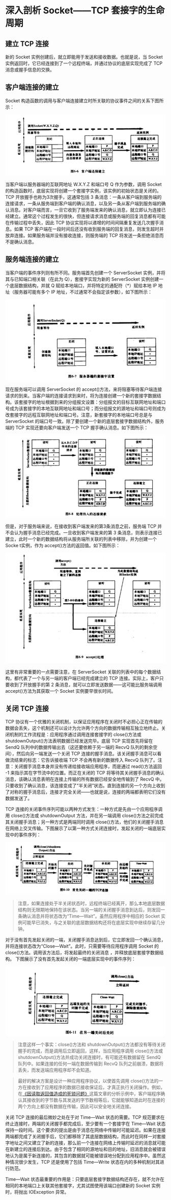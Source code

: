 # 深入剖析 Socket——TCP 套接字的生命周期

## 建立 TCP 连接

新的 Socket 实例创建后，就立即能用于发送和接收数据。也就是说，当 Socket 实例返回时，它已经连接到了一个远程终端，并通过协议的底层实现完成了 TCP 消息或握手信息的交换。

## 客户端连接的建立

Socket 构造函数的调用与客户端连接建立时所关联的协议事件之间的关系下图所示：

![](images/tcpbean.png)

当客户端以服务器端的互联网地址 W.X.Y.Z 和端口号 Q 作为参数，调用 Socket 的构造函数时，底层实现将创建一个套接字实例，该实例的初始状态是关闭的。TCP 开放握手也称为3次握手，这通常包括 3 条消息：一条从客户端到服务端的连接请求，一条从服务端到客户端的确认消息，以及另一条从客户端到服务端的确认消息。对客户端而言，一旦它收到了服务端发来的确认消息，就立即认为连接已经建立。通常这个过程发生的很快，但连接请求消息或服务端的回复消息都有可能在传输过程中丢失，因此 TCP 协议实现将以递增的时间间隔重复发送几次握手消息。如果 TCP 客户端在一段时间后还没有收到服务端的回复消息，则发生超时并放弃连接。如果服务端并没有接收连接，则服务端的 TCP 将发送一条拒绝消息而不是确认消息。

## 服务端连接的建立

当客户端的事件序列则有所不同。服务端首先创建一个 ServerSocket 实例，并将其与已知端口相关联（在此为 Q），套接字实现为新的 ServerSocket 实例创建一个底层数据结构，并就 Q 赋给本地端口，并将特定的通配符（*）赋给本地 IP 地址（服务器可能有多个 IP 地址，不过通常不会指定该参数），如下图所示：

![](images/serversocket.png)

现在服务端可以调用 ServerSocket 的 accept()方法，来将阻塞等待客户端连接请求的到来。当客户端的连接请求到来时，将为连接创建一个新的套接字数据结构。该套接字的地址根据到来的分组报文设置：分组报文的目标互联网地址和端口号成为该套接字的本地互联网地址和端口号；而分组报文的源地址和端口号则成为改套接字的远程互联网地址和端口号。注意，新套接字的本地端口号总是与 ServerSocket 的端口号一致。除了要创建一个新的底层套接字数据结构外，服务端的 TCP 实现还要向客户端发送一个 TCP 握手确认消息。如下图所示：

![](images/serversocket1.png)


但是，对于服务端来说，在接收到客户端发来的第3条消息之前，服务端 TCP 并不会认为握手消息已经完成。一旦收到客户端发来的第 3 条消息，则表示连接已建立，此时一个新的数据结构将从服务端所关联的列表中移除，并为创建一个 Socke t实例，作为 accept()方法的返回值。如下图所示：

![](images/accept.png)

这里有非常重要的一点需要注意，在 ServerSocket 关联的列表中的每个数据结构，都代表了一个与另一端的客户端已经完成建立的 TCP 连接。实际上，客户只要收到了开放握手的第 2 条消息，就可以立即发送数据——这可能比服务端调用 accept()方法为其获取一个 Socket 实例要早很长时间。

## 关闭 TCP 连接

TCP 协议有一个优雅的关闭机制，以保证应用程序在关闭时不必担心正在传输的数据会丢失，这个机制还可以设计为允许两个方向的数据传输相互独立地终止。关闭机制的工作流程是：应用程序通过调用连接套接字的 close()方法或 shutdownOutput()方法表明数据已经发送完毕。底层 TCP 实现首先将留在 SendQ 队列中的数据传输出去（这还要依赖于另一端的 RecvQ 队列的剩余空间），然后向另一端发送一个关闭 TCP 连接的握手消息。该关闭握手消息可以看做流结束的标志：它告诉接收端 TCP 不会再有新的数据传入 RecvQ 队列了。注意：关闭握手消息本身并没有传递给接收端应用程序，而是通过 read()方法返回 -1 来指示其在字节流中的位置。而正在关闭的 TCP 将等待其关闭握手消息的确认消息，该确认消息表明在连接上传输的所有数据已经安全地传输到了 RecvQ 中。只要收到了确认消息，该连接变成了“半关闭”状态。直到连接的另一个方向上收到了对称的握手消息后，连接才完全关闭——也就是说，连接的两端都表明它们没有数据发送了。

TCP 连接的关闭事件序列可能以两种方式发生：一种方式是先由一个应用程序调用 close()方法或 shutdownOutput 方法，并在另一端调用 close()方法之前完成其关闭握手消息；另一种方式是两端同时调用 close()方法，他们的关闭握手消息在网络上交叉传输。下图展示了以第一种方式关闭连接时，发起关闭的一端底层实现中的事件序列：

![](images/closetcp.png)

>注意，如果连接处于半关闭状态时，远程终端已经离开，那么本地底层数据结构则无限期地保持在该状态。当另一端的关闭握手消息到达后，则发回一条确认消息并将状态改为“Time—Wait”。虽然应用程序中相应的 Socket 实例可能早已消失，与之关联的底层数据结构还将在底层实现中继续存留几分钟。

对于没有首先发起关闭的一端，关闭握手消息达到后，它立即发回一个确认消息，并将连接状态改为“Close—Wait”。此时，只需要等待应用程序调用 Socket 的 close()方法。调用该方法后，将发起最终的关闭消息 ，并释放底层套接字数据结构。 下图展示了没有首先发起关闭的一端底层实现中的事件序列：

![](images/closetcp1.png)

>注意这样一个事实：close()方法和 shutdownOutput()方法都没有等待关闭握手的完成，而是调用后立即返回，这样，当应用程序调用 close()方法或 shutdownOutput()方法并成功关闭连接时，有可能还有数据留在 SendQ 队列中。如果连接的任何一端在数据传输到 RecvQ 队列之前崩溃，数据将丢失，而发送端应用程序却不会知道。

>最好的解决方案是设计一种应用程序协议，以使首先调用 close()方法的一方在接收到了应用程序的数据已接收保证后，才真正执行关闭操作。例如，在[《因读取返回值造成的死锁问题》](socket-read-deadlock.md)这篇文章的分析示例中，客户端程序确认其接收到的字节数与其发送的字节数相等后，它就能够知道此时在连接的两个方向上都没有数据在传输，因此可以安全地关闭连接。

关闭 TCP 连接的最后微妙之处在于对 Time—Wait 状态的需要。TCP 规范要求在终止连接时，两端的关闭握手都完成后，至少要有一个套接字在 Time—Wait 状态保持一段时间。这个要求的提出是由于消息在网络中传输时可能延迟。如果在连接两端都完成了关闭握手后，它们都移除了其底层数据结构，而此时在同样一对套接字地址之间又建立了新的连接，那么前一个连接在网络上传输时延迟的消息就可能在新建立的连接后到达。由于包含了相同的源地址和目的地址，旧消息就会被错误地认为是属于新连接的，其包含的数据就可能被错误地分配到应用程序中。虽然这种情况很少发生，TCP 还是使用了包括 Time—Write 状态在内的多种机制对其进行防范。

Time—Wait 状态最重要的作用是：只要底层套接字数据结构还存在，就不允许在相同的本地端口上关联其他套接字，尤其试图使用该端口创建新的 Socket 实例时，将抛出 IOException 异常。